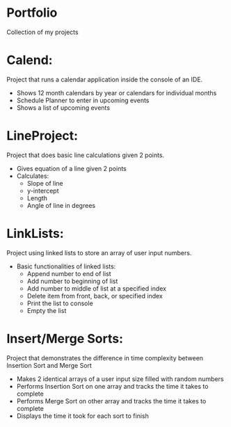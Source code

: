 # Portfolio
Collection of my projects

# Calend:
Project that runs a calendar application inside the console of an IDE.
 - Shows 12 month calendars by year or calendars for individual months
 - Schedule Planner to enter in upcoming events
 - Shows a list of upcoming events

# LineProject:
Project that does basic line calculations given 2 points.
 - Gives equation of a line given 2 points
 - Calculates:
    - Slope of line
    - y-intercept
    - Length
    - Angle of line in degrees

# LinkLists:
Project using linked lists to store an array of user input numbers.
 - Basic functionalities of linked lists:
    - Append number to end of list
    - Add number to beginning of list
    - Add number to middle of list at a specified index
    - Delete item from front, back, or specified index
    - Print the list to console
    - Empty the list

# Insert/Merge Sorts:
Project that demonstrates the difference in time complexity between Insertion Sort and Merge Sort
 - Makes 2 identical arrays of a user input size filled with random numbers
 - Performs Insertion Sort on one array and tracks the time it takes to complete
 - Performs Merge Sort on other array and tracks the time it takes to complete
 - Displays the time it took for each sort to finish
